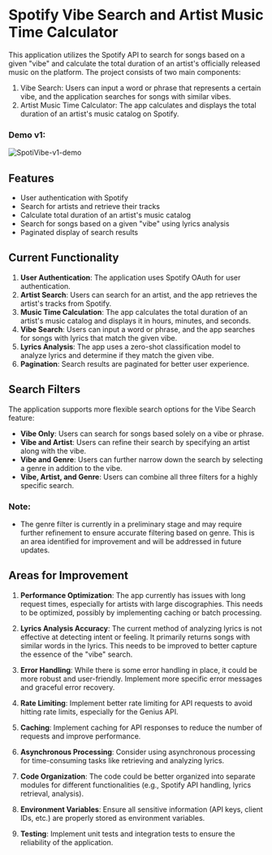 # Spotify Vibe Search and Artist Music Time Calculator

This application utilizes the Spotify API to search for songs based on a given "vibe" and calculate the total duration of an artist's officially released music on the platform. The project consists of two main components:

1.  Vibe Search: Users can input a word or phrase that represents a certain vibe, and the application searches for songs with similar vibes.
2.  Artist Music Time Calculator: The app calculates and displays the total duration of an artist's music catalog on Spotify.

### Demo v1:
![SpotiVibe-v1-demo](https://github.com/user-attachments/assets/3864efe8-11b4-477a-8883-f988b48c4b49)

## Features

-   User authentication with Spotify
-   Search for artists and retrieve their tracks
-   Calculate total duration of an artist's music catalog
-   Search for songs based on a given "vibe" using lyrics analysis
-   Paginated display of search results

## Current Functionality

1.  **User Authentication**: The application uses Spotify OAuth for user authentication.
2.  **Artist Search**: Users can search for an artist, and the app retrieves the artist's tracks from Spotify.
3.  **Music Time Calculation**: The app calculates the total duration of an artist's music catalog and displays it in hours, minutes, and seconds.
4.  **Vibe Search**: Users can input a word or phrase, and the app searches for songs with lyrics that match the given vibe.
5.  **Lyrics Analysis**: The app uses a zero-shot classification model to analyze lyrics and determine if they match the given vibe.
6.  **Pagination**: Search results are paginated for better user experience.

## Search Filters

The application supports more flexible search options for the Vibe Search feature:

- **Vibe Only**: Users can search for songs based solely on a vibe or phrase.
- **Vibe and Artist**: Users can refine their search by specifying an artist along with the vibe.
- **Vibe and Genre**: Users can further narrow down the search by selecting a genre in addition to the vibe.
- **Vibe, Artist, and Genre**: Users can combine all three filters for a highly specific search.

### Note:
- The genre filter is currently in a preliminary stage and may require further refinement to ensure accurate filtering based on genre. This is an area identified for improvement and will be addressed in future updates.

## Areas for Improvement

1.  **Performance Optimization**: The app currently has issues with long request times, especially for artists with large discographies. This needs to be optimized, possibly by implementing caching or batch processing.

2.  **Lyrics Analysis Accuracy**: The current method of analyzing lyrics is not effective at detecting intent or feeling. It primarily returns songs with similar words in the lyrics. This needs to be improved to better capture the essence of the "vibe" search.

3.  **Error Handling**: While there is some error handling in place, it could be more robust and user-friendly. Implement more specific error messages and graceful error recovery.

4.  **Rate Limiting**: Implement better rate limiting for API requests to avoid hitting rate limits, especially for the Genius API.

5.  **Caching**: Implement caching for API responses to reduce the number of requests and improve performance.

6.  **Asynchronous Processing**: Consider using asynchronous processing for time-consuming tasks like retrieving and analyzing lyrics.

7.  **Code Organization**: The code could be better organized into separate modules for different functionalities (e.g., Spotify API handling, lyrics retrieval, analysis).

8.  **Environment Variables**: Ensure all sensitive information (API keys, client IDs, etc.) are properly stored as environment variables.

9. **Testing**: Implement unit tests and integration tests to ensure the reliability of the application.

